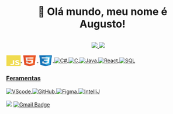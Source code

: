 <div id="user-content-toc">
  <ul align="center">
    <summary><h1 style="display: inline-block">👋 Olá mundo, meu nome é Augusto!</h1></summary>
</div>

<div align="center">
  <a href="https://github.com/AugustoADeolindo">
  <img height="180em" src="https://github-readme-stats.vercel.app/api?username=AugustoADeolindo&show_icons=true&theme=prussian"/>
  <img height="180em" src="https://github-readme-stats.vercel.app/api/top-langs/?username=AugustoADeolindo&layout=compact&langs_count=7&theme=prussian"/>
</div>
    
<div style="display: inline_block"><br>
    <img align="center" alt="Js" height="30" width="40" src="https://raw.githubusercontent.com/devicons/devicon/master/icons/javascript/javascript-plain.svg">
    <img align="center" alt="HTML" height="30" width="40" src="https://raw.githubusercontent.com/devicons/devicon/master/icons/html5/html5-original.svg">
    <img align="center" alt="CSS" height="30" width="40" src="https://raw.githubusercontent.com/devicons/devicon/master/icons/css3/css3-original.svg">
    <img align="center" alt="C#" height="30" width="40" src="https://cdn.jsdelivr.net/gh/devicons/devicon/icons/csharp/csharp-original.svg">
    <img align="center" alt="C" height="30" width="40" src="https://cdn.jsdelivr.net/gh/devicons/devicon/icons/c/c-original.svg">
    <img align="center" alt="Java" height="30" width="40" src="https://cdn.jsdelivr.net/gh/devicons/devicon/icons/java/java-original.svg">
    <img align="center" alt="React" height="30" width="40" src="https://cdn.jsdelivr.net/gh/devicons/devicon/icons/react/react-original.svg">
    <img align="center" alt="SQL" height="30" width="40" src="https://cdn.jsdelivr.net/gh/devicons/devicon/icons/mysql/mysql-original.svg">
</div>

<div style="display: inline_block">
  <h3>Feramentas</h3>
  <img align="center" alt="VScode" height="30" width="40" src="https://cdn.jsdelivr.net/gh/devicons/devicon/icons/vscode/vscode-original.svg">
  <img align="center" alt="GitHub" height="30" width="40" src="https://cdn.jsdelivr.net/gh/devicons/devicon/icons/github/github-original.svg">
  <img align="center" alt="Figma" height="30" width="40" src="https://cdn.jsdelivr.net/gh/devicons/devicon/icons/figma/figma-original.svg">
  <img align="center" alt="IntelliJ" height="30" width="40" src="https://cdn.jsdelivr.net/gh/devicons/devicon/icons/intellij/intellij-original.svg">
  <br></br>
</div>

<div style="display: inline_block> 
  <a href="https://br.linkedin.com/in/augusto-deolindo-14a996296?original_referer=https%3A%2F%2Fwww.google.com%2F" target="_blank"><img src="https://img.shields.io/badge/-LinkedIn-%230077B5?style=for-the-badge&logo=linkedin&logoColor=white" target="_blank"></a>
  <a href="mailto:augusto.a.deolindo@gmail.com"><img src="https://img.shields.io/badge/Gmail-D14836?style=for-the-badge&logo=gmail&logoColor=white" alt="Gmail Badge"></a> 
</div>

